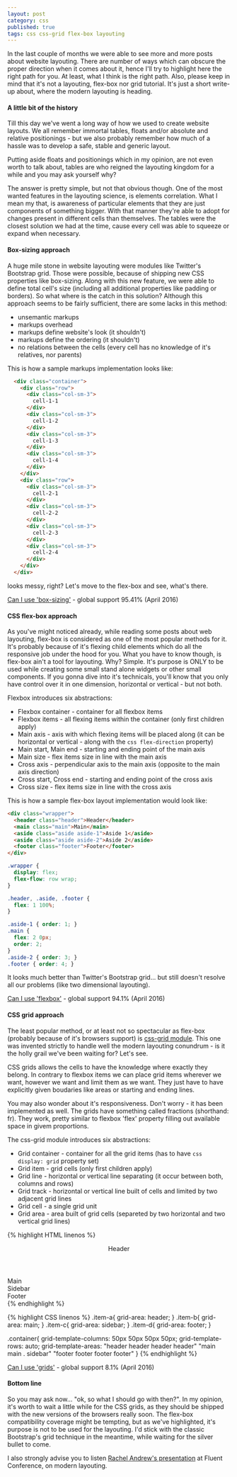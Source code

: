 ```yaml
---
layout: post
category: css
published: true
tags: css css-grid flex-box layouting
---
```


In the last couple of months we were able to see more and more posts about website layouting. There are number of ways which can obscure the proper direction when it comes about it, hence I'll try to highlight here the right path for you. At least, what I think is the right path. Also, please keep in mind that it's not a layouting, flex-box nor grid tutorial. It's just a short write-up about, where the modern layouting is heading. 

#### A little bit of the history

Till this day we've went a long way of how we used to create website layouts. We all remember immortal tables, floats and/or absolute and relative positionings - but we also probably remember how much of a hassle was to develop a safe, stable and generic layout.
  
Putting aside floats and positionings which in my opinion, are not even worth to talk about, tables are who reigned the layouting kingdom for a while and you may ask yourself why?  

The answer is pretty simple, but not that obvious though. One of the most wanted features in the layouting science, is elements correlation. What I mean my that, is awareness of particular elements that they are just components of something bigger. With that manner they're able to adopt for changes present in different cells than themselves. The tables were the closest solution we had at the time, cause every cell was able to squeeze or expand when necessary.

#### Box-sizing approach

A huge mile stone in website layouting were modules like Twitter's Bootstrap grid. Those were possible, because of shipping new CSS properties like box-sizing. Along with this new feature, we were able to define total cell's size (including all additional properties like padding or borders). So what where is the catch in this solution? Although this approach seems to be fairly sufficient, there are some lacks in this method:
 
* unsemantic markups
* markups overhead
* markups define website's look (it shouldn't)
* markups define the ordering (it shouldn't)
* no relations between the cells (every cell has no knowledge of it's relatives, nor parents)

This is how a sample markups implementation looks like:

``` html
  <div class="container">
    <div class="row">
      <div class="col-sm-3">
        cell-1-1
      </div>
      <div class="col-sm-3">
        cell-1-2
      </div>
      <div class="col-sm-3">
        cell-1-3
      </div>    
      <div class="col-sm-3">
        cell-1-4
      </div>        
    </div> 
    <div class="row">
      <div class="col-sm-3">
        cell-2-1
      </div>
      <div class="col-sm-3">
        cell-2-2
      </div>
      <div class="col-sm-3">
        cell-2-3
      </div>    
      <div class="col-sm-3">
        cell-2-4
      </div>        
    </div>     
  </div>
```
 
looks messy, right? Let's move to the flex-box and see, what's there. 
 
[Can I use 'box-sizing'](http://caniuse.com/#feat=css3-boxsizing) - global support 95.41% (April 2016)

#### CSS flex-box approach 

As you've might noticed already, while reading some posts about web layouting, flex-box is considered as one of the most popular methods for it. It's probably because of it's flexing child elements which do all the responsive job under the hood for you. What you have to know though, is flex-box ain't a tool for layouting. Why? Simple. It's purpose is ONLY to be used while creating some small stand alone widgets or other small components. If you gonna dive into it's technicals, you'll know that you only have control over it in one dimension, horizontal or vertical - but not both.

Flexbox introduces six abstractions:

* Flexbox container - container for all flexbox items 
* Flexbox items - all flexing items within the container (only first children apply)
* Main axis - axis with which flexing items will be placed along (it can be horizontal or vertical - along with the ```css flex-direction``` property)  
* Main start, Main end - starting and ending point of the main axis
* Main size - flex items size in line with the main axis
* Cross axis - perpendicular axis to the main axis (opposite to the main axis direction)
* Cross start, Cross end - starting and ending point of the cross axis
* Cross size - flex items size in line with the cross axis
  
This is how a sample flex-box layout implementation would look like:

```html 
<div class="wrapper">
  <header class="header">Header</header>
  <main class="main">Main</main>
  <aside class="aside aside-1">Aside 1</aside>
  <aside class="aside aside-2">Aside 2</aside>
  <footer class="footer">Footer</footer>
</div>
```

```css
.wrapper {
  display: flex;
  flex-flow: row wrap;
}

.header, .aside, .footer {
  flex: 1 100%;
}

.aside-1 { order: 1; }
.main { 
  flex: 2 0px;
  order: 2; 
}
.aside-2 { order: 3; }
.footer { order: 4; }
```

It looks much better than Twitter's Bootstrap grid... but still doesn't resolve all our problems (like two dimensional layouting). 

[Can I use 'flexbox'](http://caniuse.com/#feat=flexbox) - global support 94.1% (April 2016)

#### CSS grid approach

The least popular method, or at least not so spectacular as flex-box (probably because of it's browsers support) is [css-grid module](https://www.w3.org/TR/css-grid-1/). This one was invented strictly to handle well the modern layouting conundrum - is it the holly grail we've been waiting for? Let's see.

CSS grids allows the cells to have the knowledge where exactly they belong. In contrary to flexbox items we can place grid items wherever we want, however we want and limit them as we want. They just have to have explicitly given boudaries like areas or starting and ending lines.

You may also wonder about it's responsiveness. Don't worry - it has been implemented as well. The grids have something called fractions (shorthand: fr). They work, pretty similar to flexbox 'flex' property filling out available space in givem proportions.

The css-grid module introduces six abstractions:

* Grid container - container for all the grid items (has to have ```css display: grid``` property set)
* Grid item - grid cells (only first children apply)
* Grid line - horizontal or vertical line separating (it occur between both, columns and rows)
* Grid track - horizontal or vertical line built of cells and limited by two adjacent grid lines
* Grid cell - a single grid unit
* Grid area - area built of grid cells (separeted by two horizontal and two vertical grid lines)

{% highlight HTML linenos %}
<div class="container">
  <header class="item-a">Header</header>
  <main class="item-b">Main</main>
  <aside class="item-c">Sidebar</aside>
  <footer class="item-d">Footer</footer>
</div>
{% endhighlight %}

{% highlight CSS linenos %}
.item-a{
  grid-area: header;
}
.item-b{
  grid-area: main;
}
.item-c{
  grid-area: sidebar;
}
.item-d{
  grid-area: footer;
}

.container{
  grid-template-columns: 50px 50px 50px 50px;
  grid-template-rows: auto;
  grid-template-areas: "header header header header"
                       "main main . sidebar"
                       "footer footer footer footer"
}
{% endhighlight %}


[Can I use 'grids'](http://caniuse.com/#feat=css-grid) - global support 8.1% (April 2016)

#### Bottom line

So you may ask now... "ok, so what I should go with then?". In my opinion, it's worth to wait a little while for the CSS grids, as they should be shipped with the new versions of the browsers really soon. The flex-box compatibility coverage might be tempting, but as we've highlighted, it's purpose is not to be used for the layouting. I'd stick with the classic Bootstrap's grid technique in the meantime, while waiting for the silver bullet to come. 

I also strongly advise you to listen [Rachel Andrew's presentation](https://youtu.be/MXEzJ-IncX0) at Fluent Conference, on modern layouting.
